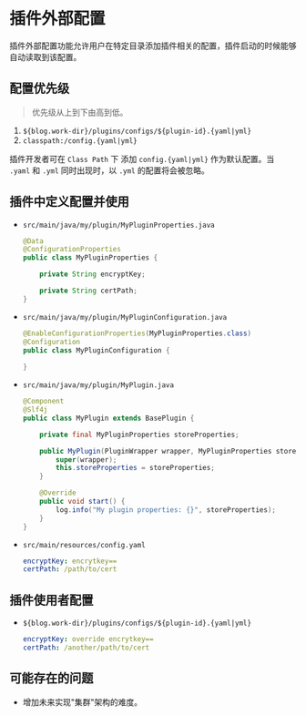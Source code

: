 # 插件外部配置

插件外部配置功能允许用户在特定目录添加插件相关的配置，插件启动的时候能够自动读取到该配置。

## 配置优先级

> 优先级从上到下由高到低。

1. `${blog.work-dir}/plugins/configs/${plugin-id}.{yaml|yml}`
2. `classpath:/config.{yaml|yml}`

插件开发者可在 `Class Path` 下 添加 `config.{yaml|yml}` 作为默认配置。当 `.yaml` 和 `.yml` 同时出现时，以 `.yml` 的配置将会被忽略。

## 插件中定义配置并使用

- `src/main/java/my/plugin/MyPluginProperties.java`

    ```java
    @Data
    @ConfigurationProperties
    public class MyPluginProperties {
    
        private String encryptKey;
    
        private String certPath;
    }
    ```

- `src/main/java/my/plugin/MyPluginConfiguration.java`

    ```java
    @EnableConfigurationProperties(MyPluginProperties.class)
    @Configuration
    public class MyPluginConfiguration {
        
    }
    ```

- `src/main/java/my/plugin/MyPlugin.java`

    ```java
    @Component
    @Slf4j
    public class MyPlugin extends BasePlugin {
    
        private final MyPluginProperties storeProperties;
    
        public MyPlugin(PluginWrapper wrapper, MyPluginProperties storeProperties) {
            super(wrapper);
            this.storeProperties = storeProperties;
        }
    
        @Override
        public void start() {
            log.info("My plugin properties: {}", storeProperties);
        }
    }
    ```

- `src/main/resources/config.yaml`

    ```yaml
    encryptKey: encrytkey==
    certPath: /path/to/cert
    ```

## 插件使用者配置

- `${blog.work-dir}/plugins/configs/${plugin-id}.{yaml|yml}`

    ```yaml
    encryptKey: override encrytkey==
    certPath: /another/path/to/cert
    ```

## 可能存在的问题

- 增加未来实现"集群"架构的难度。
